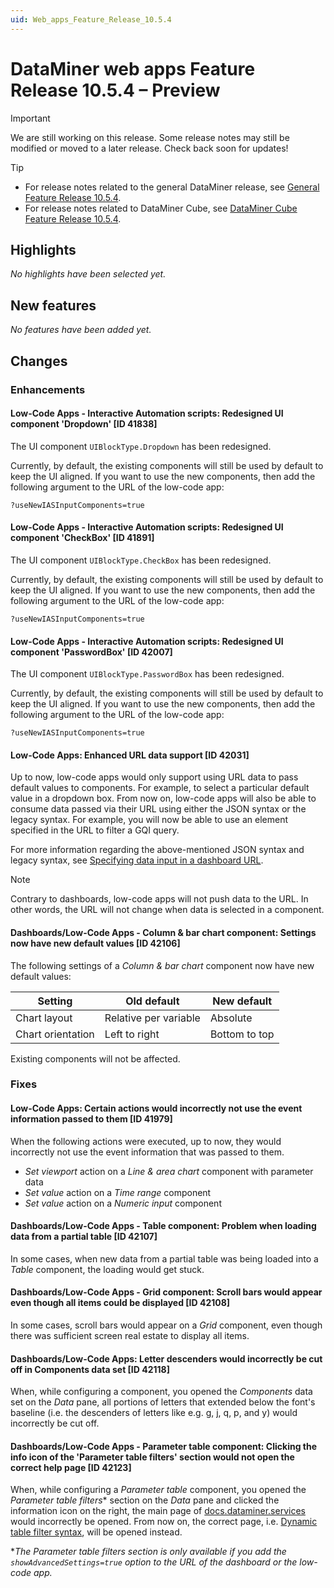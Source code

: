 ```yaml
---
uid: Web_apps_Feature_Release_10.5.4
---
```


# DataMiner web apps Feature Release 10.5.4 – Preview

> [!IMPORTANT]
> We are still working on this release. Some release notes may still be modified or moved to a later release. Check back soon for updates!

> [!TIP]
>
> - For release notes related to the general DataMiner release, see [General Feature Release 10.5.4](xref:General_Feature_Release_10.5.4).
> - For release notes related to DataMiner Cube, see [DataMiner Cube Feature Release 10.5.4](xref:Cube_Feature_Release_10.5.4).

## Highlights

*No highlights have been selected yet.*

## New features

*No features have been added yet.*

## Changes

### Enhancements

#### Low-Code Apps - Interactive Automation scripts: Redesigned UI component 'Dropdown' [ID 41838]

<!-- MR 10.4.0 [CU13] / 10.5.0 [CU1] - FR 10.5.4 -->

The UI component `UIBlockType.Dropdown` has been redesigned.

Currently, by default, the existing components will still be used by default to keep the UI aligned. If you want to use the new components, then add the following argument to the URL of the low-code app:

`?useNewIASInputComponents=true`

#### Low-Code Apps - Interactive Automation scripts: Redesigned UI component 'CheckBox' [ID 41891]

<!-- MR 10.4.0 [CU13] / 10.5.0 [CU1] - FR 10.5.4 -->

The UI component `UIBlockType.CheckBox` has been redesigned.

Currently, by default, the existing components will still be used by default to keep the UI aligned. If you want to use the new components, then add the following argument to the URL of the low-code app:

`?useNewIASInputComponents=true`

#### Low-Code Apps - Interactive Automation scripts: Redesigned UI component 'PasswordBox' [ID 42007]

<!-- MR 10.4.0 [CU13] / 10.5.0 [CU1] - FR 10.5.4 -->

The UI component `UIBlockType.PasswordBox` has been redesigned.

Currently, by default, the existing components will still be used by default to keep the UI aligned. If you want to use the new components, then add the following argument to the URL of the low-code app:

`?useNewIASInputComponents=true`

#### Low-Code Apps: Enhanced URL data support [ID 42031]

<!-- MR 10.4.0 [CU13] / 10.5.0 [CU1] - FR 10.5.4 -->

Up to now, low-code apps would only support using URL data to pass default values to components. For example, to select a particular default value in a dropdown box. From now on, low-code apps will also be able to consume data passed via their URL using either the JSON syntax or the legacy syntax. For example, you will now be able to use an element specified in the URL to filter a GQI query.

For more information regarding the above-mentioned JSON syntax and legacy syntax, see [Specifying data input in a dashboard URL](xref:Specifying_data_input_in_a_dashboard_URL).

> [!NOTE]
> Contrary to dashboards, low-code apps will not push data to the URL. In other words, the URL will not change when data is selected in a component.

#### Dashboards/Low-Code Apps - Column & bar chart component: Settings now have new default values [ID 42106]

<!-- MR 10.4.0 [CU13] / 10.5.0 [CU1] - FR 10.5.4 -->

The following settings of a *Column & bar chart* component now have new default values:

| Setting | Old default | New default |
|---------|-------------|-------------|
| Chart layout      | Relative per variable | Absolute      |
| Chart orientation | Left to right         | Bottom to top |

Existing components will not be affected.

### Fixes

#### Low-Code Apps: Certain actions would incorrectly not use the event information passed to them [ID 41979]

<!-- MR 10.4.0 [CU13] / 10.5.0 [CU1] - FR 10.5.4 -->

When the following actions were executed, up to now, they would incorrectly not use the event information that was passed to them.

- *Set viewport* action on a *Line & area chart* component with parameter data
- *Set value* action on a *Time range* component
- *Set value* action on a *Numeric input* component

#### Dashboards/Low-Code Apps - Table component: Problem when loading data from a partial table [ID 42107]

<!-- MR 10.4.0 [CU13] / 10.5.0 [CU1] - FR 10.5.4 -->

In some cases, when new data from a partial table was being loaded into a *Table* component, the loading would get stuck.

#### Dashboards/Low-Code Apps - Grid component: Scroll bars would appear even though all items could be displayed [ID 42108]

<!-- MR 10.4.0 [CU13] / 10.5.0 [CU1] - FR 10.5.4 -->

In some cases, scroll bars would appear on a *Grid* component, even though there was sufficient screen real estate to display all items.

#### Dashboards/Low-Code Apps: Letter descenders would incorrectly be cut off in Components data set [ID 42118]

<!-- MR 10.4.0 [CU13] / 10.5.0 [CU1] - FR 10.5.4 -->

When, while configuring a component, you opened the *Components* data set on the *Data* pane, all portions of letters that extended below the font's baseline (i.e. the descenders of letters like e.g. g, j, q, p, and y) would incorrectly be cut off.

#### Dashboards/Low-Code Apps - Parameter table component: Clicking the info icon of the 'Parameter table filters' section would not open the correct help page [ID 42123]

<!-- MR 10.4.0 [CU13] / 10.5.0 [CU1] - FR 10.5.4 -->

When, while configuring a *Parameter table* component, you opened the *Parameter table filters*\* section on the *Data* pane and clicked the information icon on the right, the main page of [docs.dataminer.services](xref:docs_dataminer_services) would incorrectly be opened. From now on, the correct page, i.e. [Dynamic table filter syntax](xref:Dynamic_table_filter_syntax), will be opened instead.

\**The *Parameter table filters* section is only available if you add the `showAdvancedSettings=true` option to the URL of the dashboard or the low-code app.*
